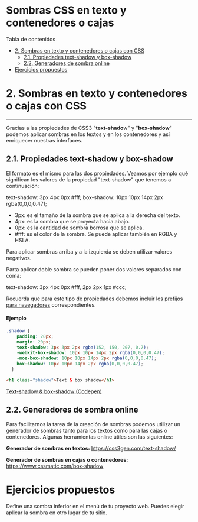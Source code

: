 # **Sombras CSS en texto y contenedores o cajas**

Tabla de contenidos

- [2. Sombras en texto y contenedores o cajas con CSS](#2Sombras-en-texto-y-contenedores-o-cajas-con-CSS)
  - [2.1. Propiedades text-shadow y box-shadow](#21-Propiedades-text-shadow-y-box-shadow)
  - [2.2. Generadores de sombra online](#22-Generadores-de-sombra-online)
-   [Ejercicios propuestos](#Ejercicios-propuestos)

# 2. Sombras en texto y contenedores o cajas con CSS
-----------------------------------------------

Gracias a las propiedades de CSS3 "**text-shado**w" y "**box-shadow**" podemos aplicar sombras en los textos y en los contenedores y así enriquecer nuestras interfaces.

## 2.1. Propiedades text-shadow y box-shadow

El formato es el mismo para las dos propiedades. Veamos por ejemplo qué significan los valores de la propiedad "text-shadow" que tenemos a continuación:

text-shadow: 3px 4px 0px #fff;
box-shadow: 10px 10px 14px 2px rgba(0,0,0,0.47);

-   3px: es el tamaño de la sombra que se aplica a la derecha del texto.
-   4px: es la sombra que se proyecta hacia abajo.
-   0px: es la cantidad de sombra borrosa que se aplica.
-   #fff: es el color de la sombra. Se puede aplicar también en RGBA y HSLA.

Para aplicar sombras arriba y a la izquierda se deben utilizar valores negativos.

Parta aplicar doble sombra se pueden poner dos valores separados con coma:

text-shadow: 3px 4px 0px #fff, 2px 2px 1px #ccc;

Recuerda que para este tipo de propiedades debemos incluir los [prefijos para navegadores](https://github.com/Sergio-Rey-Personal/DIW/blob/master/UD03_Disenyo_y_maquetacion_web_con_HTML5_y_CSS3/UD03_31_PrefijosNavegadoresCSS.md) correspondientes.

#### Ejemplo
```css
.shadow {
    padding: 20px;
    margin: 20px;
    text-shadow: 3px 3px 2px rgba(152, 150, 207, 0.7);
    -webkit-box-shadow: 10px 10px 14px 2px rgba(0,0,0,0.47);
    -moz-box-shadow: 10px 10px 14px 2px rgba(0,0,0,0.47);
    box-shadow: 10px 10px 14px 2px rgba(0,0,0,0.47);
  }
```

```html
<h1 class="shadow">Text & box shadow</h1>
```

[Text-shadow & box-shadow (Codepen)](https://codepen.io/sergio-rey-personal/pen/dyGRqVQ)

## 2.2. Generadores de sombra online

Para facilitarnos la tarea de la creación de sombras podemos utilizar un generador de sombras tanto para los textos como para las cajas o contenedores. Algunas herramientas online útiles son las siguientes:

**Generador de sombras en textos:** <https://css3gen.com/text-shadow/>

**Generador de sombras en cajas o contenedores:** <https://www.cssmatic.com/box-shadow>

# Ejercicios propuestos

Define una sombra inferior en el menú de tu proyecto web. Puedes elegir aplicar la sombra en otro lugar de tu sitio.
